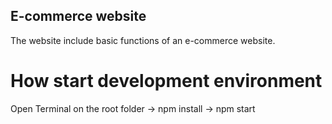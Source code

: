 ## E-commerce website 

The website include basic functions of an e-commerce website.

# How start development environment

Open Terminal on the root folder -> npm install -> npm start
